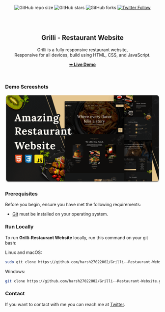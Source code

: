 <div align="center">
  
  ![GitHub repo size](https://img.shields.io/github/repo-size/harsh27022002/Grilli--Restaurant-Website)
  ![GitHub stars](https://img.shields.io/github/stars/harsh27022002/Grilli--Restaurant-Website?style=social)
  ![GitHub forks](https://img.shields.io/github/forks/harsh27022002/Grilli--Restaurant-Website?style=social)
[![Twitter Follow](https://img.shields.io/twitter/follow/harsh2702_?style=social)](https://twitter.com/harshmzp2702)

  <br />
  <br />

  <h2 align="center">Grilli - Restaurant Website</h2>

  Grilli is a fully responsive restaurant website, <br />Responsive for all devices, build using HTML, CSS, and JavaScript.

  <a href="https://codewithsadee.github.io/grilli/"><strong>➥ Live Demo</strong></a>

</div>

<br />

### Demo Screeshots

![Grilli Desktop Demo](./ReadMeimage/screenshot.png "Desktop Demo")

### Prerequisites

Before you begin, ensure you have met the following requirements:

* [Git](https://git-scm.com/downloads "Download Git") must be installed on your operating system.

### Run Locally

To run **Grilli-Restaurant Website** locally, run this command on your git bash:

Linux and macOS:

```bash
sudo git clone https://github.com/harsh27022002/Grilli--Restaurant-Website.git
```

Windows:

```bash
git clone https://github.com/harsh27022002/Grilli--Restaurant-Website.git
```

### Contact

If you want to contact with me you can reach me at [Twitter](https://twitter.com/harshmzp2702).
